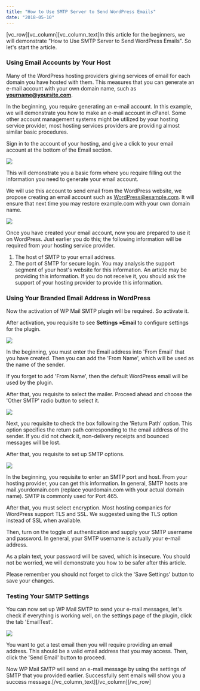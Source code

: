 ```yaml
---
title: "How to Use SMTP Server to Send WordPress Emails"
date: "2018-05-10"
---
```


\[vc_row\]\[vc_column\]\[vc_column_text\]In this article for the beginners, we will demonstrate "How to Use SMTP Server to Send WordPress Emails". So let's start the article.

### Using Email Accounts by Your Host

Many of the WordPress hosting providers giving services of email for each domain you have hosted with them. This measures that you can generate an e-mail account with your own domain name, such as **yourname@yoursite.com**.

In the beginning, you require generating an e-mail account. In this example, we will demonstrate you how to make an e-mail account in cPanel. Some other account management systems might be utilized by your hosting service provider, most hosting services providers are providing almost similar basic procedures.

Sign in to the account of your hosting, and give a click to your email account at the bottom of the Email section.

![](/assets/blog/images/emailaccounts1.png)

This will demonstrate you a basic form where you require filling out the information you need to generate your email account.

We will use this account to send email from the WordPress website, we propose creating an email account such as WordPress@example.com. It will ensure that next time you may restore example.com with your own domain name.

![](/assets/blog/images/emailform.png)

Once you have created your email account, now you are prepared to use it on WordPress. Just earlier you do this; the following information will be required from your hosting service provider.

1. The host of SMTP to your email address.
2. The port of SMTP for secure login. You may analysis the support segment of your host's website for this information. An article may be providing this information. If you do not receive it, you should ask the support of your hosting provider to provide this information.

### Using Your Branded Email Address in WordPress

Now the activation of WP Mail SMTP plugin will be required. So activate it.

After activation, you requisite to see **Settings »Email** to configure settings for the plugin.

![](/assets/blog/images/wpmailsmtp-settings-1.png)

In the beginning, you must enter the Email address into 'From Email' that you have created. Then you can add the 'From Name', which will be used as the name of the sender.

If you forget to add 'From Name', then the default WordPress email will be used by the plugin.

After that, you requisite to select the mailer. Proceed ahead and choose the 'Other SMTP' radio button to select it.

![](/assets/blog/images/choosemailer.png)

Next, you requisite to check the box following the 'Return Path' option. This option specifies the return path corresponding to the email address of the sender. If you did not check it, non-delivery receipts and bounced messages will be lost.

After that, you requisite to set up SMTP options.

![](/assets/blog/images/smtp-settings.png)

In the beginning, you requisite to enter an SMTP port and host. From your hosting provider, you can get this information. In general, SMTP hosts are mail.yourdomain.com (replace yourdomain.com with your actual domain name). SMTP is commonly used for Port 465.

After that, you must select encryption. Most hosting companies for WordPress support TLS and SSL. We suggested using the TLS option instead of SSL when available.

Then, turn on the toggle of authentication and supply your SMTP username and password. In general, your SMTP username is actually your e-mail address.

As a plain text, your password will be saved, which is insecure. You should not be worried, we will demonstrate you how to be safer after this article.

Please remember you should not forget to click the 'Save Settings' button to save your changes.

### Testing Your SMTP Settings

You can now set up WP Mail SMTP to send your e-mail messages, let's check if everything is working well, on the settings page of the plugin, click the tab 'EmailTest'.

![](/assets/blog/images/sendtestemail.png)

You want to get a test email then you will require providing an email address. This should be a valid email address that you may access. Then, click the 'Send Email' button to proceed.

Now WP Mail SMTP will send an e-mail message by using the settings of SMTP that you provided earlier. Successfully sent emails will show you a success message.\[/vc_column_text\]\[/vc_column\]\[/vc_row\]
